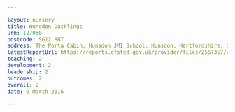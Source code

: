 ```yaml
---

layout: nursery
title: Hunsdon Ducklings
urn: 127950
postcode: SG12 8NT
address: The Porta Cabin, Hunsdon JMI School, Hunsdon, Hertfordshire, SG12 8NT
latestReportUrl: https://reports.ofsted.gov.uk/provider/files/2557357/urn/127950.pdf
teaching: 2
development: 2
leadership: 2
outcomes: 2
overall: 2
date: 9 March 2016

---
```

